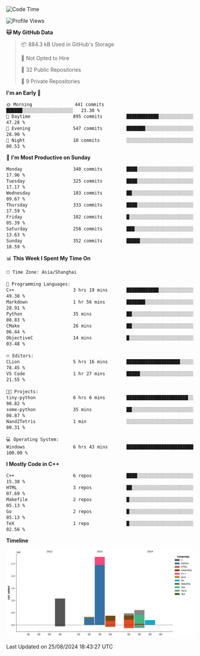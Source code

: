 <!--
**Salvely/Salvely** is a ✨ _special_ ✨ repository because its `README.md` (this file) appears on your GitHub profile.

Here are some ideas to get you started:

- 🔭 I’m currently working on ...
- 🌱 I’m currently learning ...
- 👯 I’m looking to collaborate on ...
- 🤔 I’m looking for help with ...
- 💬 Ask me about ...
- 📫 How to reach me: ...
- 😄 Pronouns: ...
- ⚡ Fun fact: ...
-->

<!--START_SECTION:waka-->
![Code Time](http://img.shields.io/badge/Code%20Time-909%20hrs%2037%20mins-blue)

![Profile Views](http://img.shields.io/badge/Profile%20Views-9-blue)

**🐱 My GitHub Data** 

> 📦 884.3 kB Used in GitHub's Storage 
 > 
> 🚫 Not Opted to Hire
 > 
> 📜 32 Public Repositories 
 > 
> 🔑 9 Private Repositories 
 > 
**I'm an Early 🐤** 

```text
🌞 Morning                441 commits         ██████░░░░░░░░░░░░░░░░░░░   23.30 % 
🌆 Daytime                895 commits         ████████████░░░░░░░░░░░░░   47.28 % 
🌃 Evening                547 commits         ███████░░░░░░░░░░░░░░░░░░   28.90 % 
🌙 Night                  10 commits          ░░░░░░░░░░░░░░░░░░░░░░░░░   00.53 % 
```
📅 **I'm Most Productive on Sunday** 

```text
Monday                   340 commits         ████░░░░░░░░░░░░░░░░░░░░░   17.96 % 
Tuesday                  325 commits         ████░░░░░░░░░░░░░░░░░░░░░   17.17 % 
Wednesday                183 commits         ██░░░░░░░░░░░░░░░░░░░░░░░   09.67 % 
Thursday                 333 commits         ████░░░░░░░░░░░░░░░░░░░░░   17.59 % 
Friday                   102 commits         █░░░░░░░░░░░░░░░░░░░░░░░░   05.39 % 
Saturday                 258 commits         ███░░░░░░░░░░░░░░░░░░░░░░   13.63 % 
Sunday                   352 commits         █████░░░░░░░░░░░░░░░░░░░░   18.59 % 
```


📊 **This Week I Spent My Time On** 

```text
🕑︎ Time Zone: Asia/Shanghai

💬 Programming Languages: 
C++                      3 hrs 19 mins       ████████████░░░░░░░░░░░░░   49.38 % 
Markdown                 1 hr 56 mins        ███████░░░░░░░░░░░░░░░░░░   28.91 % 
Python                   35 mins             ██░░░░░░░░░░░░░░░░░░░░░░░   08.83 % 
CMake                    26 mins             ██░░░░░░░░░░░░░░░░░░░░░░░   06.44 % 
ObjectiveC               14 mins             █░░░░░░░░░░░░░░░░░░░░░░░░   03.48 % 

🔥 Editors: 
CLion                    5 hrs 16 mins       ████████████████████░░░░░   78.45 % 
VS Code                  1 hr 27 mins        █████░░░░░░░░░░░░░░░░░░░░   21.55 % 

🐱‍💻 Projects: 
tiny-python              6 hrs 6 mins        ███████████████████████░░   90.82 % 
some-python              35 mins             ██░░░░░░░░░░░░░░░░░░░░░░░   08.87 % 
Nand2Tetris              1 min               ░░░░░░░░░░░░░░░░░░░░░░░░░   00.31 % 

💻 Operating System: 
Windows                  6 hrs 43 mins       █████████████████████████   100.00 % 
```

**I Mostly Code in C++** 

```text
C++                      6 repos             ████░░░░░░░░░░░░░░░░░░░░░   15.38 % 
HTML                     3 repos             ██░░░░░░░░░░░░░░░░░░░░░░░   07.69 % 
Makefile                 2 repos             █░░░░░░░░░░░░░░░░░░░░░░░░   05.13 % 
Go                       2 repos             █░░░░░░░░░░░░░░░░░░░░░░░░   05.13 % 
TeX                      1 repo              █░░░░░░░░░░░░░░░░░░░░░░░░   02.56 % 
```



**Timeline**

![Lines of Code chart](https://raw.githubusercontent.com/Salvely/Salvely/main/assets/bar_graph.png)


 Last Updated on 25/08/2024 18:43:27 UTC
<!--END_SECTION:waka-->
<!-- ### [![Typing SVG](https://readme-typing-svg.demolab.com?font=JetBrains+Mono&size=22&pause=1000&width=435&height=70&lines=Hi!+I'm+Wen+Gao.+Nice+to+see+you!)](https://git.io/typing-svg)

[![Salvely's GitHub stats](https://github-readme-stats.vercel.app/api?username=Salvely&count_private=true&show_icons=true&theme=buefy&include_all_commits=true)](https://github.com/anuraghazr/github-readme-stats)
[![Top Langs](https://github-readme-stats.vercel.app/api/top-langs/?username=Salvely)](https://github.com/anuraghazr/github-readme-stats)


![Leetcode Stats](https://leetcard.jacoblin.cool/Salvely?theme=wtf&font=Kameron&ext=activity&show_rank=true)

![](https://komarev.com/ghpvc/?username=Salvely)
-->
